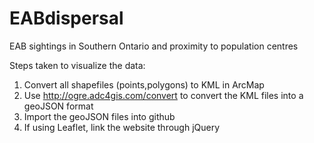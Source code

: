 # EABdispersal
EAB sightings in Southern Ontario and proximity to population centres


Steps taken to visualize the data:

1) Convert all shapefiles (points,polygons) to KML in ArcMap
2) Use http://ogre.adc4gis.com/convert to convert the KML files into a geoJSON format
3) Import the geoJSON files into github
4) If using Leaflet, link the website through jQuery
